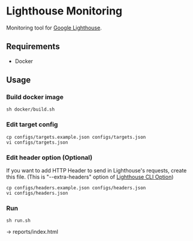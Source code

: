 # Lighthouse Monitoring

Monitoring tool for [Google Lighthouse](https://developers.google.com/web/tools/lighthouse/).

## Requirements
* Docker

## Usage

### Build docker image
```
sh docker/build.sh
```

### Edit target config
```
cp configs/targets.example.json configs/targets.json
vi configs/targets.json
```

### Edit header option (Optional)
If you want to add HTTP Header to send in Lighthouse's requests, create this file.
(This is "--extra-headers" option of [Lighthouse CLI Option](https://github.com/GoogleChrome/lighthouse#cli-options))
```
cp configs/headers.example.json configs/headers.json
vi configs/headers.json
```

### Run
```
sh run.sh
```
-> reports/index.html
